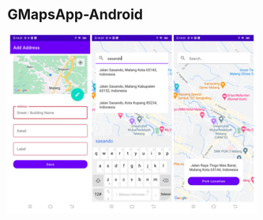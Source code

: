 # GMapsApp-Android

![alt text](https://raw.githubusercontent.com/wimsonevel/GMapsApp-Android/main/screenshot/screenshot.png)
